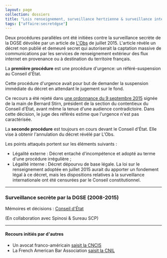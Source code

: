 ```yaml
---
layout: page
collection: dossiers
title: "Lois renseignement, surveillance hertzienne & surveillance internationale"
tags: ["affaire:secretdgse"]
---
```



Deux procédures parallèles ont été initiées contre la surveillance
secrète de la DGSE dévoilée par un article de
[L'Obs](http://tempsreel.nouvelobs.com/societe/20150625.OBS1569/exclusif-comment-la-france-ecoute-aussi-le-monde.html)
de juillet 2015. L'article révèle un décret non publié et demeuré
secret qui autoriserait la captation massive de communications par les
services de renseignement extérieur des flux internet en provenance ou
à destination du territoire français.


La **première procédure** est une procédure d'urgence: un
référé-suspension au Conseil d'État. 

Cette procédure d'urgence avait pour but de demander la suspension
immédiate du décret en attendant le jugement sur le fond.

Ce recours a été rejeté dans
[une ordonnance du 9 septembre 2015](https://exegetes.eu.org/recours/secretdgse/CEtat/2015-09-09-Ordonnance_-_De__cret_secret_393079_ocr.pdf)
signée de la main de Bernard Stirn, président de la section du
contentieux du Conseil d'État, avant même la tenue d'une audience
contradictoire. Dans cette décision, le juge des référés estime que
l'urgence n'est pas caractérisée.

La **seconde procédure** est toujours en cours devant le Conseil
d'État. Elle vise à obtenir l'annulation du décret révélé par L'Obs.

Les points attaqués portent sur les éléments suivants :

  -  Légalité externe : Décret entaché d'incompétence et adopté au terme d'une procédure irrégulière ;
  -  Légalité interne : Décret dépourvu de base légale. La loi sur le renseignement adoptée en juillet 2015 aurait du apporter un fondement légal à ce décret, mais les dispositions relatives à la surveillance internationale ont été censurées par le Conseil constitutionnel.

------------

### Surveillance secrète par la DGSE (2008-2015)

Mémoires et décisions : [Conseil d'État][secretdgseCEtat]

(En collaboration avec Spinosi & Sureau SCP)

------

#### Recours initiés par d'autres 

 -   Un avocat franco-américain [saisit la CNCIS](https://www.laquadrature.net/fr/node/9538)
 -   La French American Bar Association [saisit la CNIL](http://www.nextinpact.com/news/96635-surveillance-internationale-avocats-franco-americains-portent-plainte-aupres-cnil.htm)



[abrogationretentiondemande]: /recours/abrogationretention/demande/
[abrogationretentionCEtat]: /recours/abrogationretention/CEtat/
[amicusrenseignement]: /recours/amicusrenseignement/
[filtragecazeneuveCEtat]: /recours/filtragecazeneuve/CEtat/
[filtragecazeneuveCnil]: /recours/filtragecazeneuve/Cnil/
[filtragecazeneuveOclctic]: /recours/filtragecazeneuve/Oclctic/
[lpmCEtat]: /recours/lpm/CEtat/
[lpmCConst]: /recours/lpm/CConst/
[renseignementCEtat]: /recours/renseignement/CEtat/
[secretdgseCEtat]: /recours/secretdgse/CEtat/
[verificationcnctrCnctr]: /recours/verificationcnctr/Cnctr/
[verificationcnctrCEtat]: /recours/verificationcnctr/CEtat/
